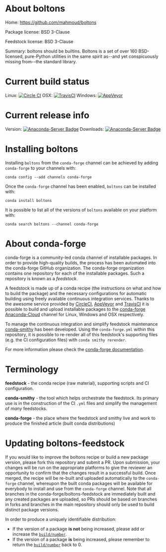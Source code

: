 About boltons
=============

Home: https://github.com/mahmoud/boltons

Package license: BSD 3-Clause

Feedstock license: BSD 3-Clause

Summary: boltons should be builtins. Boltons is a set of over 160 BSD-licensed, pure-Python utilities in the same spirit as--and yet conspicuously missing from--the standard library.




Current build status
====================

Linux: [![Circle CI](https://circleci.com/gh/conda-forge/boltons-feedstock.svg?style=shield)](https://circleci.com/gh/conda-forge/boltons-feedstock)
OSX: [![TravisCI](https://travis-ci.org/conda-forge/boltons-feedstock.svg?branch=master)](https://travis-ci.org/conda-forge/boltons-feedstock)
Windows: [![AppVeyor](https://ci.appveyor.com/api/projects/status/github/conda-forge/boltons-feedstock?svg=True)](https://ci.appveyor.com/project/conda-forge/boltons-feedstock/branch/master)

Current release info
====================
Version: [![Anaconda-Server Badge](https://anaconda.org/conda-forge/boltons/badges/version.svg)](https://anaconda.org/conda-forge/boltons)
Downloads: [![Anaconda-Server Badge](https://anaconda.org/conda-forge/boltons/badges/downloads.svg)](https://anaconda.org/conda-forge/boltons)

Installing boltons
==================

Installing `boltons` from the `conda-forge` channel can be achieved by adding `conda-forge` to your channels with:

```
conda config --add channels conda-forge
```

Once the `conda-forge` channel has been enabled, `boltons` can be installed with:

```
conda install boltons
```

It is possible to list all of the versions of `boltons` available on your platform with:

```
conda search boltons --channel conda-forge
```


About conda-forge
=================

conda-forge is a community-led conda channel of installable packages.
In order to provide high-quality builds, the process has been automated into the
conda-forge GitHub organization. The conda-forge organization contains one repository
for each of the installable packages. Such a repository is known as a *feedstock*.

A feedstock is made up of a conda recipe (the instructions on what and how to build
the package) and the necessary configurations for automatic building using freely
available continuous integration services. Thanks to the awesome service provided by
[CircleCI](https://circleci.com/), [AppVeyor](http://www.appveyor.com/)
and [TravisCI](https://travis-ci.org/) it is possible to build and upload installable
packages to the [conda-forge](https://anaconda.org/conda-forge)
[Anaconda-Cloud](http://docs.anaconda.org/) channel for Linux, Windows and OSX respectively.

To manage the continuous integration and simplify feedstock maintenance
[conda-smithy](http://github.com/conda-forge/conda-smithy) has been developed.
Using the ``conda-forge.yml`` within this repository, it is possible to re-render all of
this feedstock's supporting files (e.g. the CI configuration files) with ``conda smithy rerender``.

For more information please check the [conda-forge documentation](https://conda-forge.org/docs/).

Terminology
===========

**feedstock** - the conda recipe (raw material), supporting scripts and CI configuration.

**conda-smithy** - the tool which helps orchestrate the feedstock.
                   Its primary use is in the construction of the CI ``.yml`` files
                   and simplify the management of *many* feedstocks.

**conda-forge** - the place where the feedstock and smithy live and work to
                  produce the finished article (built conda distributions)


Updating boltons-feedstock
==========================

If you would like to improve the boltons recipe or build a new
package version, please fork this repository and submit a PR. Upon submission,
your changes will be run on the appropriate platforms to give the reviewer an
opportunity to confirm that the changes result in a successful build. Once
merged, the recipe will be re-built and uploaded automatically to the
`conda-forge` channel, whereupon the built conda packages will be available for
everybody to install and use from the `conda-forge` channel.
Note that all branches in the conda-forge/boltons-feedstock are
immediately built and any created packages are uploaded, so PRs should be based
on branches in forks and branches in the main repository should only be used to
build distinct package versions.

In order to produce a uniquely identifiable distribution:
 * If the version of a package **is not** being increased, please add or increase
   the [``build/number``](http://conda.pydata.org/docs/building/meta-yaml.html#build-number-and-string).
 * If the version of a package **is** being increased, please remember to return
   the [``build/number``](http://conda.pydata.org/docs/building/meta-yaml.html#build-number-and-string)
   back to 0.